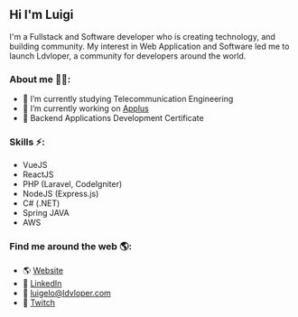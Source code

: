## Hi I'm Luigi
I'm a Fullstack and Software developer who is creating technology, and building community. My interest in Web Application and Software led me to launch Ldvloper, a community for developers around the world.

### About me 👦🏽:
- 🌱 I’m currently studying Telecommunication Engineering 
- 🔭 I’m currently working on [Applus](https://applus.com/)
- 📃 Backend Applications Development Certificate

### Skills ⚡️:
- VueJS
- ReactJS
- PHP (Laravel, CodeIgniter)
- NodeJS (Express.js)
- C# (.NET) 
- Spring JAVA
- AWS

### Find me around the web 🌎:
- 🌎 [Website](https://luigelo.ldvloper.com/)
- 💼 [LinkedIn](https://linkedin.com/in/luigelo-davila/)
- 💬 [luigelo@ldvloper.com](mailto:luigelo@ldvloper.com)
- 🏓 [Twitch](https://twitch.com/s0ulk1ll4r/)

